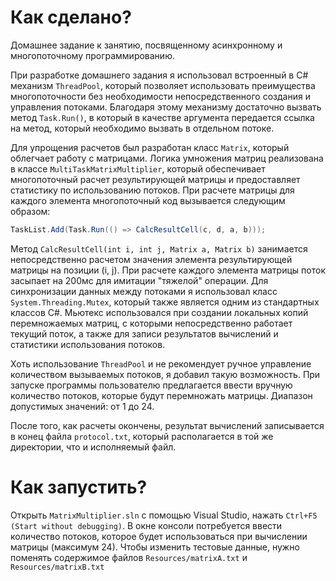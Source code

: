 # Как сделано?
Домашнее задание к занятию, посвященному асинхронному и многопоточному программированию.

При разработке домашнего задания я использовал встроенный в C# механизм `ThreadPool`, который позволяет использовать преимущества многопоточности без необходимости непосредственного создания и управления потоками.
Благодаря этому механизму достаточно вызвать метод `Task.Run()`, в который в качестве аргумента передается ссылка на метод, который необходимо вызвать в отдельном потоке.

Для упрощения расчетов был разработан класс `Matrix`, который облегчает работу с матрицами.
Логика умножения матриц реализована в классе `MultiTaskMatrixMultiplier`, который обеспечивает многопоточный расчет результирующей матрицы и предоставляет статистику по использованию потоков.
При расчете матрицы для каждого элемента многопоточный код вызывается следующим образом:
```C#
TaskList.Add(Task.Run(() => CalcResultCell(c, d, a, b)));
```
Метод `CalcResultCell(int i, int j, Matrix a, Matrix b)` занимается непосредственно расчетом значения элемента результирующей матрицы на позиции (i, j).
При расчете каждого элемента матрицы поток засыпает на 200мс для имитации "тяжелой" операции.
Для синхронизации данных между потоками я использовал класс `System.Threading.Mutex`, который также является одним из стандартных классов C#.
Мьютекс использовался при создании локальных копий перемножаемых матриц, с которыми непосредственно работает текущий поток, а также для записи результатов вычислений и статистики использования потоков. 

Хоть использование `ThreadPool` и не рекомендует ручное управление количеством вызываемых потоков, я добавил такую возможность.
При запуске программы пользователю предлагается ввести вручную количество потоков, которые будут перемножать матрицы.
Диапазон допустимых значений: от 1 до 24.

После того, как расчеты окончены, результат вычислений записывается в конец файла `protocol.txt`, который располагается в той же директории, что и исполняемый файл.

# Как запустить?
Открыть `MatrixMultiplier.sln` с помощью Visual Studio, нажать `Ctrl+F5 (Start without debugging)`. В окне консоли потребуется ввести количество потоков, которое будет использоваться при вычислении матрицы (максимум 24).
Чтобы изменить тестовые данные, нужно поменять содержимое файлов `Resources/matrixA.txt` и `Resources/matrixB.txt`
